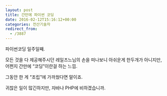 ```yaml
---
layout: post
title: 간만에 파이썬 코딩
date: 2016-02-12T15:16:12+00:00
categories: 전산기술자
redirect_from:
  - /3887
---
```


파이썬코딩 일주일째.

모든 것을 다 제공해주시던 레일즈느님의 손을 떠나보니 아쉬운게 한두개가 아니지만, 어쩐지 간만에 “코딩”이란걸 하는 느낌.

그동안 한 게 “조립”에 가까웠다면 말이죠.

귀찮은 일이 많긴하지만, 자바나 PHP에 비하겠습니까.
<div id=comments>
</div>
